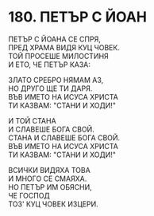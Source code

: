 # 180. ПЕТЪР С ЙОАН  
  
ПЕТЪР С ЙОАНА СЕ СПРЯ,  
ПРЕД ХРАМА ВИДЯ КУЦ ЧОВЕК.  
ТОЙ ПРОСЕШЕ МИЛОСТИНЯ  
И ЕТО, ЧЕ ПЕТЪР КАЗА:  
  
ЗЛАТО СРЕБРО НЯМАМ АЗ,  
НО ДРУГО ЩЕ ТИ ДАРЯ.  
ВЪВ ИМЕТО НА ИСУСА ХРИСТА  
ТИ КАЗВАМ: "СТАНИ И ХОДИ!"  
  
И ТОЙ СТАНА  
И СЛАВЕШЕ БОГА СВОЙ.  
СТАНА И СЛАВЕШЕ БОГА СВОЙ.  
ВЪВ ИМЕТО НА ИСУСА ХРИСТА  
ТИ КАЗВАМ: "СТАНИ И ХОДИ!"  
  
ВСИЧКИ ВИДЯХА ТОВА  
И МНОГО СЕ СМАЯХА.  
НО ПЕТЪР ИМ ОБЯСНИ,  
ЧЕ ГОСПОД  
ТОЗ' КУЦ ЧОВЕК ИЗЦЕРИ.  


<DownloadsButton pdf="/pdf/180-petyr-s-joan.pdf" />

<DownloadChordsButton pdf="/chords/180-petyr-s-joan_akord.pdf"/>
